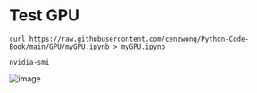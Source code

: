 # Test GPU

```
curl https://raw.githubusercontent.com/cenzwong/Python-Code-Book/main/GPU/myGPU.ipynb > myGPU.ipynb
```
```
nvidia-smi
```
![image](https://user-images.githubusercontent.com/44856918/126261384-0549b664-0d5b-4254-93f3-af1f8b949281.png)


